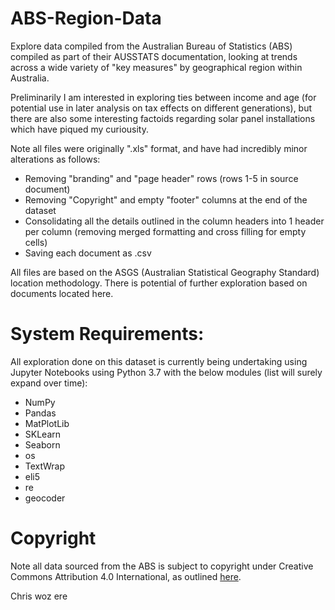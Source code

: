 # ABS-Region-Data
Explore data compiled from the Australian Bureau of Statistics (ABS) compiled as part of their AUSSTATS documentation, looking at trends across a wide variety of "key measures" by geographical region within Australia.

Preliminarily I am interested in exploring ties between income and age (for potential use in later analysis on tax effects on different generations), but there are also some interesting factoids regarding solar panel installations which have piqued my curiousity.

Note all files were originally ".xls" format, and have had incredibly minor alterations as follows:
* Removing "branding" and "page header" rows (rows 1-5 in source document)
* Removing "Copyright" and empty "footer" columns at the end of the dataset
* Consolidating all the details outlined in the column headers into 1 header per column (removing merged formatting and cross filling for empty cells)
* Saving each document as .csv

All files are based on the ASGS (Australian Statistical Geography Standard) location methodology. There is potential of further exploration based on documents located here.

# System Requirements:
All exploration done on this dataset is currently being undertaking using Jupyter Notebooks using Python 3.7 with the below modules (list will surely expand over time):
* NumPy
* Pandas
* MatPlotLib
* SKLearn
* Seaborn
* os
* TextWrap
* eli5
* re
* geocoder


# Copyright
Note all data sourced from the ABS is subject to copyright under Creative Commons Attribution 4.0 International, as outlined [here](https://www.abs.gov.au/copyright).

Chris woz ere
